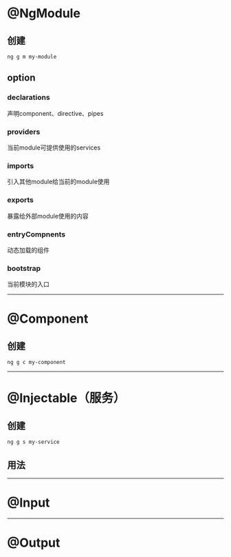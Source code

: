 # @NgModule
  ## 创建
  `ng g m my-module`
## option
### declarations
声明component、directive、pipes
### providers
当前module可提供使用的services
### imports
引入其他module给当前的module使用
### exports
暴露给外部module使用的内容
### entryCompnents
动态加载的组件
### bootstrap
当前模块的入口

---

# @Component
## 创建
`ng g c my-component`

---

# @Injectable（服务）
## 创建
`ng g s my-service`
## 用法

---

# @Input

---

# @Output


